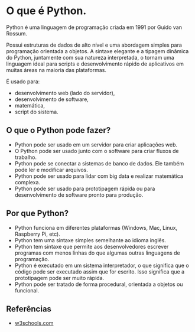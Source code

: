 # O que é Python.

Python é uma linguagem de programação criada em 1991 por Guido van Rossum.

Possui estruturas de dados de alto nível e uma abordagem simples para programação orientada a objetos. A sintaxe elegante e a tipagem dinâmica do Python, juntamente com sua natureza interpretada, o tornam uma linguagem ideal para scripts e desenvolvimento rápido de aplicativos em muitas áreas na maioria das plataformas.

É usado para:

- desenvolvimento web (lado do servidor),
- desenvolvimento de software,
- matemática,
- script do sistema.

## O que o Python pode fazer?

- Python pode ser usado em um servidor para criar aplicações web.
- O Python pode ser usado junto com o software para criar fluxos de trabalho.
- Python pode se conectar a sistemas de banco de dados. Ele também pode ler e modificar arquivos.
- Python pode ser usado para lidar com big data e realizar matemática complexa.
- Python pode ser usado para prototipagem rápida ou para desenvolvimento de software pronto para produção.

## Por que Python?

- Python funciona em diferentes plataformas (Windows, Mac, Linux, Raspberry Pi, etc).
- Python tem uma sintaxe simples semelhante ao idioma inglês.
- Python tem sintaxe que permite aos desenvolvedores escrever programas com menos linhas do que algumas outras linguagens de programação.
- Python é executado em um sistema interpretador, o que significa que o código pode ser executado assim que for escrito. Isso significa que a prototipagem pode ser muito rápida.
- Python pode ser tratado de forma procedural, orientada a objetos ou funcional.

## Referências

- [w3schools.com](https://www.w3schools.com/python/python_intro.asp)